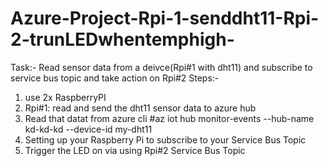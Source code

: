 # Azure-Project-Rpi-1-senddht11-Rpi-2-trunLEDwhentemphigh-

Task:- Read sensor data from a deivce(Rpi#1 with dht11) and subscribe to service bus topic and take action on Rpi#2
Steps:-
1. use 2x RaspberryPI 
2. Rpi#1: read and send the dht11 sensor data to azure hub 
3. Read that datat from azure cli #az iot hub monitor-events --hub-name kd-kd-kd --device-id my-dht11
4. Setting up your Raspberry Pi to subscribe to your Service Bus Topic
5. Trigger the LED on via using Rpi#2 Service Bus Topic
